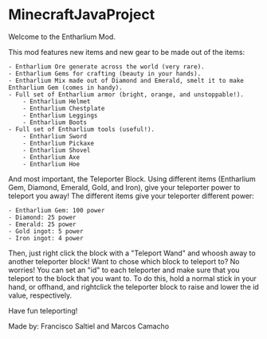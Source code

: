 # MinecraftJavaProject

Welcome to the Entharlium Mod.

This mod features new items and new gear to be made out of the items:

	- Entharlium Ore generate across the world (very rare).
	- Entharlium Gems for crafting (beauty in your hands).
	- Entharlium Mix made out of Diamond and Emerald, smelt it to make Entharlium Gem (comes in handy).
	- Full set of Entharlium armor (bright, orange, and unstoppable!).
		- Entharlium Helmet
		- Entharlium Chestplate
		- Entharlium Leggings
		- Entharlium Boots
	- Full set of Entharlium tools (useful!).
		- Entharlium Sword
		- Entharlium Pickaxe
		- Entharlium Shovel
		- Entharlium Axe
		- Entharlium Hoe

And most important, the Teleporter Block.
Using different items (Entharlium Gem, Diamond, Emerald, Gold, and Iron), give your teleporter power to teleport you away!
The different items give your teleporter different power:

	- Entharlium Gem: 100 power
	- Diamond: 25 power
	- Emerald: 25 power
	- Gold ingot: 5 power
	- Iron ingot: 4 power
Then, just right click the block with a "Teleport Wand" and whoosh away to another teleporter block!
Want to chose which block to teleport to? No worries! You can set an "id" to each teleporter and make sure that you teleport to the block that you want to.
To do this, hold a normal stick in your hand, or offhand, and rightclick the teleporter block to raise and lower the id value, respectively.

Have fun teleporting!

Made by:
Francisco Saltiel and Marcos Camacho

	